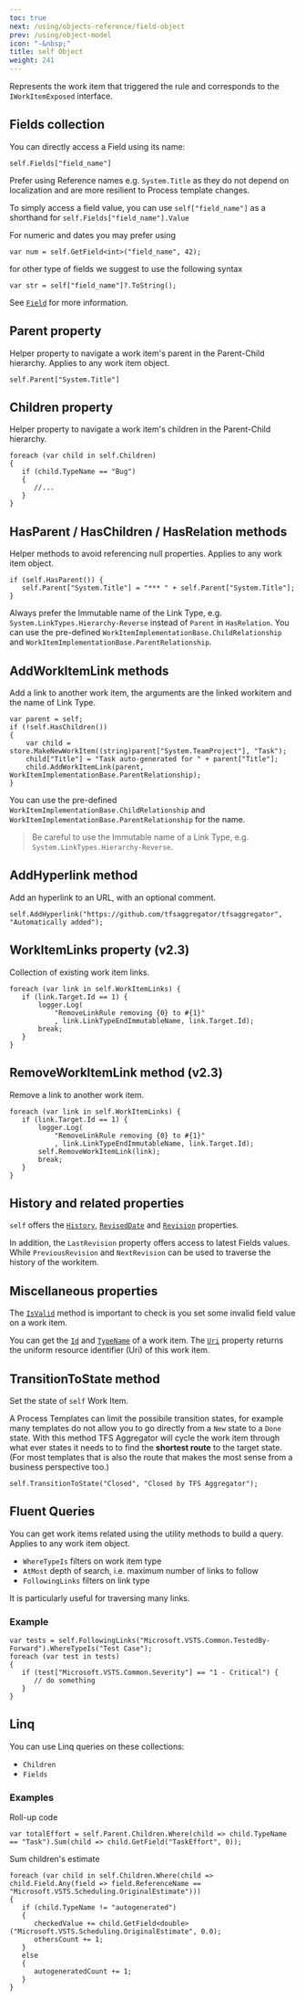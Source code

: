 ```yaml
---
toc: true
next: /using/objects-reference/field-object
prev: /using/object-model
icon: "-&nbsp;"
title: self Object
weight: 241
---
```

Represents the work item that triggered the rule and corresponds to the `IWorkItemExposed` interface.

## Fields collection

You can directly access a Field using its name:
```
self.Fields["field_name"]
```
Prefer using Reference names e.g. `System.Title` as they do not depend on localization and are more resilient to Process template changes.

To simply access a field value, you can use `self["field_name"]` as a shorthand for `self.Fields["field_name"].Value`

For numeric and dates you may prefer using
```
var num = self.GetField<int>("field_name", 42);
```
for other type of fields we suggest to use the following syntax
```
var str = self["field_name"]?.ToString();
```

See [`Field`](/using/objects-reference/field-object) for more information.



## Parent property
Helper property to navigate a work item's parent in the Parent-Child hierarchy. Applies to any work item object.

```
self.Parent["System.Title"]
```

## Children property
Helper property to navigate a work item's children in the Parent-Child hierarchy.

```
foreach (var child in self.Children)
{
   if (child.TypeName == "Bug")
   {
      //...
   }
}
```

## HasParent / HasChildren / HasRelation methods
Helper methods to avoid referencing null properties. Applies to any work item object.
```
if (self.HasParent()) {
   self.Parent["System.Title"] = "*** " + self.Parent["System.Title"];
}
```
Always prefer the Immutable name of the Link Type, e.g. `System.LinkTypes.Hierarchy-Reverse` instead of `Parent` in 
`HasRelation`.
You can use the pre-defined `WorkItemImplementationBase.ChildRelationship` and `WorkItemImplementationBase.ParentRelationship`.

## AddWorkItemLink methods
Add a link to another work item, the arguments are the linked workitem and the name of Link Type.
```
var parent = self;
if (!self.HasChildren())
{
    var child = store.MakeNewWorkItem((string)parent["System.TeamProject"], "Task");
    child["Title"] = "Task auto-generated for " + parent["Title"];
    child.AddWorkItemLink(parent, WorkItemImplementationBase.ParentRelationship);
}
```
You can use the pre-defined `WorkItemImplementationBase.ChildRelationship` and `WorkItemImplementationBase.ParentRelationship` for the name.

> Be careful to use the Immutable name of a Link Type, e.g. `System.LinkTypes.Hierarchy-Reverse`.

## AddHyperlink method
Add an hyperlink to an URL, with an optional comment.
```
self.AddHyperlink("https://github.com/tfsaggregator/tfsaggregator", "Automatically added");
```

## WorkItemLinks property (**v2.3**)
Collection of existing work item links.
```
foreach (var link in self.WorkItemLinks) {
   if (link.Target.Id == 1) {
       logger.Log(
           "RemoveLinkRule removing {0} to #{1}"
           , link.LinkTypeEndImmutableName, link.Target.Id);
       break;
   }
}
```

## RemoveWorkItemLink method (**v2.3**)
Remove a link to another work item.
```
foreach (var link in self.WorkItemLinks) {
   if (link.Target.Id == 1) {
       logger.Log(
           "RemoveLinkRule removing {0} to #{1}"
           , link.LinkTypeEndImmutableName, link.Target.Id);
       self.RemoveWorkItemLink(link);
       break;
   }
}
```

## History and related properties
`self` offers the [`History`](https://msdn.microsoft.com/en-us/library/microsoft.teamfoundation.workitemtracking.client.workitem.history.aspx),
[`RevisedDate`](https://msdn.microsoft.com/en-us/library/microsoft.teamfoundation.workitemtracking.client.workitem.reviseddate.aspx)
and [`Revision`](https://msdn.microsoft.com/en-us/library/microsoft.teamfoundation.workitemtracking.client.workitem.revision.aspx) properties.

In addition, the `LastRevision` property offers access to latest Fields values. While `PreviousRevision` and `NextRevision` can be used to traverse the history of the workitem.


## Miscellaneous properties

The [`IsValid`](https://msdn.microsoft.com/en-us/library/microsoft.teamfoundation.workitemtracking.client.workitem.isvalid.aspx) method is important to check is you set some invalid field value on a work item.

You can get the [`Id`](https://msdn.microsoft.com/en-us/library/microsoft.teamfoundation.workitemtracking.client.workitem.id.aspx)
and [`TypeName`](https://msdn.microsoft.com/en-us/library/microsoft.teamfoundation.workitemtracking.client.workitemtype.name.aspx) of a work item.
The [`Uri`](https://msdn.microsoft.com/en-us/library/microsoft.teamfoundation.workitemtracking.client.workitem.uri.aspx)
property returns the uniform resource identifier (Uri) of this work item. 


## TransitionToState method

Set the state of `self` Work Item.

A Process Templates can limit the possibile transition states, for example
many templates do not allow you to go directly from a `New` state to a `Done` state.
With this method TFS Aggregator will cycle the work item through what ever states it needs to to find the **shortest route** to the target state.
(For most templates that is also the route that makes the most sense from a business perspective too.)
```
self.TransitionToState("Closed", "Closed by TFS Aggregator");
```


## Fluent Queries

You can get work items related using the utility methods to build a query. Applies to any work item object.

 - `WhereTypeIs` filters on work item type
 - `AtMost` depth of search, i.e. maximum number of links to follow
 - `FollowingLinks` filters on link type

It is particularly useful for traversing many links.

### Example

```
var tests = self.FollowingLinks("Microsoft.VSTS.Common.TestedBy-Forward").WhereTypeIs("Test Case");
foreach (var test in tests)
{
   if (test["Microsoft.VSTS.Common.Severity"] == "1 - Critical") {
      // do something
   }
}
```

## Linq

You can use Linq queries on these collections:
 - `Children`
 - `Fields`

### Examples

Roll-up code
```
var totalEffort = self.Parent.Children.Where(child => child.TypeName == "Task").Sum(child => child.GetField("TaskEffort", 0));
```

Sum children's estimate
```
foreach (var child in self.Children.Where(child => child.Field.Any(field => field.ReferenceName == "Microsoft.VSTS.Scheduling.OriginalEstimate")))
{
   if (child.TypeName != "autogenerated")
   {
      checkedValue += child.GetField<double>("Microsoft.VSTS.Scheduling.OriginalEstimate", 0.0);
      othersCount += 1;
   }
   else
   {
      autogeneratedCount += 1;
   }
}
```
